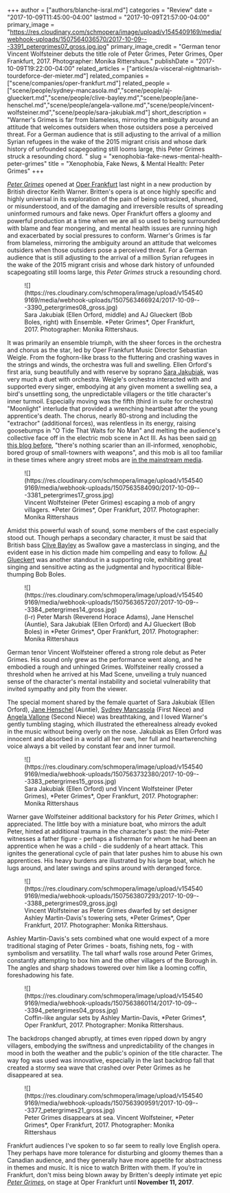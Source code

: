 +++
author = ["authors/blanche-isral.md"]
categories = "Review"
date = "2017-10-09T11:45:00-04:00"
lastmod = "2017-10-09T21:57:00-04:00"
primary_image = "https://res.cloudinary.com/schmopera/image/upload/v1545409169/media/webhook-uploads/1507564036570/2017-10-09---3391_petergrimes07_gross.jpg.jpg"
primary_image_credit = "German tenor Vincent Wolfsteiner debuts the title role of Peter Grimes, Peter Grimes, Oper Frankfurt, 2017. Photographer: Monika Rittershaus."
publishDate = "2017-10-09T19:22:00-04:00"
related_articles = ["articles/a-visceral-nightmarish-tourdeforce-der-mieter.md"]
related_companies = ["scene/companies/oper-frankfurt.md"]
related_people = ["scene/people/sydney-mancasola.md","scene/people/aj-glueckert.md","scene/people/clive-bayley.md","scene/people/jane-henschel.md","scene/people/angela-vallone.md","scene/people/vincent-wolfsteiner.md","scene/people/sara-jakubiak.md"]
short_description = "Warner&#039;s Grimes is far from blameless, mirroring the ambiguity around an attitude that welcomes outsiders when those outsiders pose a perceived threat. For a German audience that is still adjusting to the arrival of a million Syrian refugees in the wake of the 2015 migrant crisis and whose dark history of unfounded scapegoating still looms large, this Peter Grimes struck a resounding chord. "
slug = "xenophobia-fake-news-mental-health-peter-grimes"
title = "Xenophobia, Fake News, &amp; Mental Health: Peter Grimes"
+++

[*Peter Grimes*](http://www.oper-frankfurt.de/en/season-calendar/peter-grimes/?id_datum=999) opened at [Oper Frankfurt](/scene/companies/oper-frankfurt/) last night in a new production by British director Keith Warner. Britten's opera is at once highly specific and highly universal in its exploration of the pain of being ostracized, shunned, or misunderstood, and of the damaging and irreversible results of spreading uninformed rumours and fake news. Oper Frankfurt offers a gloomy and powerful production at a time when we are all so used to being surrounded with blame and fear mongering, and mental health issues are running high and exacerbated by social pressures to conform. Warner's Grimes is far from blameless, mirroring the ambiguity around an attitude that welcomes outsiders when those outsiders pose a perceived threat. For a German audience that is still adjusting to the arrival of a million Syrian refugees in the wake of the 2015 migrant crisis and whose dark history of unfounded scapegoating still looms large, this *Peter Grimes* struck a resounding chord. 

<figure data-type="image">
![](https://res.cloudinary.com/schmopera/image/upload/v1545409169/media/webhook-uploads/1507563466924/2017-10-09---3390_petergrimes08_gross.jpg)
<figcaption>Sara Jakubiak (Ellen Orford, middle) and AJ Glueckert (Bob Boles, right) with Ensemble. *Peter Grimes*, Oper Frankfurt, 2017. Photographer: Monika Rittershaus.</figcaption>
</figure>

It was primarily an ensemble triumph, with the sheer forces in the orchestra and chorus as the star, led by Oper Frankfurt Music Director Sebastian Weigle. From the foghorn-like brass to the fluttering and crashing waves in the strings and winds, the orchestra was full and swelling. Ellen Orford's first aria, sung beautifully and with reserve by soprano [Sara Jakubiak](/scene/people/sara-jakubiak/), was very much a duet with orchestra. Weigle's orchestra interacted with and supported every singer, embodying at any given moment a swelling sea, a bird's unsettling song, the unpredictable villagers or the title character's inner turmoil. Especially moving was the fifth (third in suite for orchestra) "Moonlight" interlude that provided a wrenching heartbeat after the young apprentice's death. The chorus, nearly 80-strong and including the "extrachor" (additional forces), was relentless in its energy, raising goosebumps in "O Tide That Waits for No Man" and melting the audience's collective face off in the electric mob scene in Act III. As has been said [on this blog before](/tales-from-the-score-peter-grimes/), "there's nothing scarier than an ill-informed, xenophobic, bored group of small-towners with weapons", and this mob is all too familiar in these times where angry street mobs are [in the mainstream media](https://www.google.de/search?q=charlottesville+mob&source=lnms&tbm=isch&sa=X&ved=0ahUKEwjZ3IemnOPWAhVDIMAKHSTmAQUQ_AUICigB&biw=1254&bih=655).

<figure data-type="image">
![](https://res.cloudinary.com/schmopera/image/upload/v1545409169/media/webhook-uploads/1507563584090/2017-10-09---3381_petergrimes17_gross.jpg)
<figcaption>Vincent Wolfsteiner (Peter Grimes) escaping a mob of angry villagers. *Peter Grimes*, Oper Frankfurt, 2017. Photographer: Monika Rittershaus</figcaption>
</figure>

Amidst this powerful wash of sound, some members of the cast especially stood out. Though perhaps a secondary character, it must be said that British bass [Clive Bayley](/scene/people/clive-bayley/) as Swallow gave a masterclass in singing, and the evident ease in his diction made him compelling and easy to follow. [AJ Glueckert](/scene/people/aj-glueckert/) was another standout in a supporting role, exhibiting great singing and sensitive acting as the judgmental and hypocritical Bible-thumping Bob Boles. 

<figure data-type="image">
![](https://res.cloudinary.com/schmopera/image/upload/v1545409169/media/webhook-uploads/1507563657207/2017-10-09---3384_petergrimes14_gross.jpg)
<figcaption>(l-r) Peter Marsh (Reverend Horace Adams), Jane Henschel (Auntie), Sara Jakubiak (Ellen Orford) and AJ Glueckert (Bob Boles) in *Peter Grimes*, Oper Frankfurt, 2017. Photographer: Monika Rittershaus</figcaption>
</figure>

German tenor Vincent Wolfsteiner offered a strong role debut as Peter Grimes. His sound only grew as the performance went along, and he embodied a rough and unhinged Grimes. Wolfsteiner really crossed a threshold when he arrived at his Mad Scene, unveiling a truly nuanced sense of the character's mental instability and societal vulnerability that invited sympathy and pity from the viewer.

The special moment shared by the female quartet of Sara Jakubiak (Ellen Orford), [Jane Henschel](/scene/people/jane-henschel/) (Auntie), [Sydney Mancasola](/scene/people/sydney-mancasola/) (First Niece) and [Angela Vallone](/scene/people/angela-vallone/) (Second Niece) was breathtaking, and I loved Warner's gently tumbling staging, which illustrated the etherealness already evoked in the music without being overly on the nose. Jakubiak as Ellen Orford was innocent and absorbed in a world all her own, her full and heartwrenching voice always a bit veiled by constant fear and inner turmoil.

<figure data-type="image">
![](https://res.cloudinary.com/schmopera/image/upload/v1545409169/media/webhook-uploads/1507563732380/2017-10-09---3383_petergrimes15_gross.jpg)
<figcaption>Sara Jakubiak (Ellen Orford) und Vincent Wolfsteiner (Peter Grimes), *Peter Grimes*, Oper Frankfurt, 2017. Photographer: Monika Rittershaus</figcaption>
</figure>

Warner gave Wolfsteiner additional backstory for his *Peter Grimes*, which I appreciated. The little boy with a miniature boat, who mirrors the adult Peter, hinted at additional trauma in the character's past: the mini-Peter witnesses a father figure - perhaps a fisherman for whom he had been an apprentice when he was a child - die suddenly of a heart attack. This ignites the generational cycle of pain that later pushes him to abuse his own apprentices. His heavy burdens are illustrated by his large boat, which he lugs around, and later swings and spins around with deranged force. 

<figure data-type="image">
![](https://res.cloudinary.com/schmopera/image/upload/v1545409169/media/webhook-uploads/1507563807293/2017-10-09---3388_petergrimes09_gross.jpg)
<figcaption>Vincent Wolfsteiner as Peter Grimes dwarfed by set designer Ashley Martin-Davis's towering sets, *Peter Grimes*, Oper Frankfurt, 2017. Photographer: Monika Rittershaus.</figcaption>
</figure>

Ashley Martin-Davis's sets combined what one would expect of a more traditional staging of Peter Grimes - boats, fishing nets, fog - with symbolism and versatility. The tall wharf walls rose around Peter Grimes, constantly attempting to box him and the other villagers of the Borough in. The angles and sharp shadows towered over him like a looming coffin, foreshadowing his fate. 

<figure data-type="image">
![](https://res.cloudinary.com/schmopera/image/upload/v1545409169/media/webhook-uploads/1507563860114/2017-10-09---3394_petergrimes04_gross.jpg)
<figcaption>Coffin-like angular sets by Ashley Martin-Davis, *Peter Grimes*, Oper Frankfurt, 2017. Photographer: Monika Rittershaus.</figcaption>
</figure>

The backdrops changed abruptly, at times even ripped down by angry villagers, embodying the swiftness and unpredictability of the changes in mood in both the weather and the public's opinion of the title character. The way fog was used was innovative, especially in the last backdrop fall that created a stormy sea wave that crashed over Peter Grimes as he disappeared at sea.

<figure data-type="image">
![](https://res.cloudinary.com/schmopera/image/upload/v1545409169/media/webhook-uploads/1507563909591/2017-10-09---3377_petergrimes21_gross.jpg)
<figcaption>Peter Grimes disappears at sea. Vincent Wolfsteiner, *Peter Grimes*, Oper Frankfurt, 2017. Photographer: Monika Rittershaus</figcaption>
</figure>

Frankfurt audiences I've spoken to so far seem to really love English opera. They perhaps have more tolerance for disturbing and gloomy themes than a Canadian audience, and they generally have more appetite for abstractness in themes and music. It is nice to watch Britten with them. If you’re in Frankfurt, don't miss being blown away by Britten's deeply intimate yet epic [*Peter Grimes*](http://www.oper-frankfurt.de/en/season-calendar/peter-grimes/?id_datum=999), on stage at Oper Frankfurt until **November 11, 2017**.
